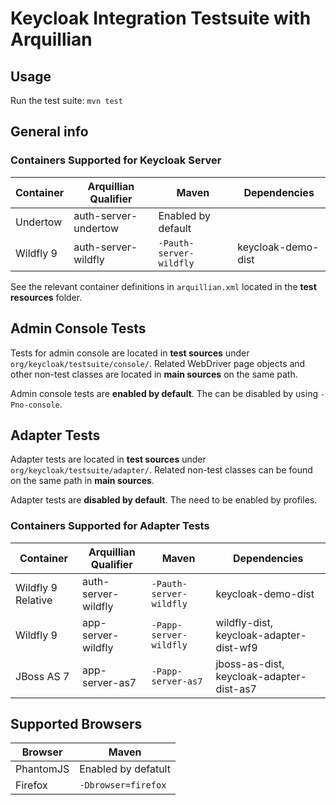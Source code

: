 # Keycloak Integration Testsuite with Arquillian

## Usage

Run the test suite: `mvn test`

## General info

### Containers Supported for Keycloak Server

| Container | Arquillian Qualifier | Maven | Dependencies |
| --- | --- | --- | --- |
| Undertow | auth-server-undertow | Enabled by default | |
| Wildfly 9 | auth-server-wildfly | `-Pauth-server-wildfly` | keycloak-demo-dist |

See the relevant container definitions in `arquillian.xml` located in the **test resources** folder.

## Admin Console Tests

Tests for admin console are located in **test sources** under `org/keycloak/testsuite/console/`.
Related WebDriver page objects and other non-test classes are located in **main sources** on the same path.

Admin console tests are **enabled by default**. The can be disabled by using `-Pno-console`.


## Adapter Tests

Adapter tests are located in **test sources** under `org/keycloak/testsuite/adapter/`.
Related non-test classes can be found on the same path in **main sources**.

Adapter tests are **disabled by default**. The need to be enabled by profiles.

### Containers Supported for Adapter Tests

| Container | Arquillian Qualifier | Maven | Dependencies |
| --- | --- | --- | --- |
| Wildfly 9 Relative | auth-server-wildfly | `-Pauth-server-wildfly` | keycloak-demo-dist |
| Wildfly 9 | app-server-wildfly | `-Papp-server-wildfly` | wildfly-dist, keycloak-adapter-dist-wf9 |
| JBoss AS 7 | app-server-as7 | `-Papp-server-as7` | jboss-as-dist, keycloak-adapter-dist-as7 |


## Supported Browsers

| Browser | Maven |
| --- | --- | 
| PhantomJS | Enabled by defatult |
| Firefox | `-Dbrowser=firefox` |
